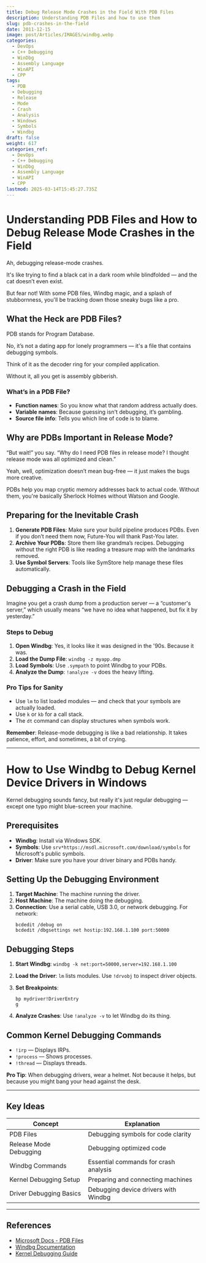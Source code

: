 ```yaml
---
title: Debug Release Mode Crashes in the Field With PDB Files
description: Understanding PDB Files and how to use them
slug: pdb-crashes-in-the-field
date: 2011-12-15
image: post/Articles/IMAGES/windbg.webp
categories:
  - DevOps
  - C++ Debugging
  - WinDbg
  - Assembly Language
  - WinAPI
  - CPP
tags:
  - PDB
  - Debugging
  - Release
  - Mode
  - Crash
  - Analysis
  - Windows
  - Symbols
  - Windbg
draft: false
weight: 617
categories_ref:
  - DevOps
  - C++ Debugging
  - WinDbg
  - Assembly Language
  - WinAPI
  - CPP
lastmod: 2025-03-14T15:45:27.735Z
---
```

# Understanding PDB Files and How to Debug Release Mode Crashes in the Field

Ah, debugging release-mode crashes.

It's like trying to find a black cat in a dark room while blindfolded — and the cat doesn’t even exist.

But fear not! With some PDB files, Windbg magic, and a splash of stubbornness, you'll be tracking down those sneaky bugs like a pro.

## What the Heck are PDB Files?

PDB stands for Program Database.

No, it’s not a dating app for lonely programmers — it's a file that contains debugging symbols.

Think of it as the decoder ring for your compiled application.

Without it, all you get is assembly gibberish.

### What’s in a PDB File?

* **Function names**: So you know what that random address actually does.
* **Variable names**: Because guessing isn't debugging, it’s gambling.
* **Source file info**: Tells you which line of code is to blame.

## Why are PDBs Important in Release Mode?

“But wait!” you say. “Why do I need PDB files in release mode? I thought release mode was all optimized and clean.”

Yeah, well, optimization doesn’t mean bug-free — it just makes the bugs more creative.

PDBs help you map cryptic memory addresses back to actual code. Without them, you're basically Sherlock Holmes without Watson and Google.

## Preparing for the Inevitable Crash

1. **Generate PDB Files**: Make sure your build pipeline produces PDBs. Even if you don’t need them now, Future-You will thank Past-You later.
2. **Archive Your PDBs**: Store them like grandma’s recipes. Debugging without the right PDB is like reading a treasure map with the landmarks removed.
3. **Use Symbol Servers**: Tools like SymStore help manage these files automatically.

## Debugging a Crash in the Field

Imagine you get a crash dump from a production server — a “customer's server,” which usually means “we have no idea what happened, but fix it by yesterday.”

### Steps to Debug

1. **Open Windbg**: Yes, it looks like it was designed in the '90s. Because it was.
2. **Load the Dump File**: `windbg -z myapp.dmp`
3. **Load Symbols**: Use `.sympath` to point Windbg to your PDBs.
4. **Analyze the Dump**: `!analyze -v` does the heavy lifting.

### Pro Tips for Sanity

* Use `lm` to list loaded modules — and check that your symbols are actually loaded.
* Use `k` or `kb` for a call stack.
* The `dt` command can display structures when symbols work.

**Remember**: Release-mode debugging is like a bad relationship. It takes patience, effort, and sometimes, a bit of crying.

***

# How to Use Windbg to Debug Kernel Device Drivers in Windows

Kernel debugging sounds fancy, but really it's just regular debugging — except one typo might blue-screen your machine.

## Prerequisites

* **Windbg**: Install via Windows SDK.
* **Symbols**: Use `srv*https://msdl.microsoft.com/download/symbols` for Microsoft's public symbols.
* **Driver**: Make sure you have your driver binary and PDBs handy.

## Setting Up the Debugging Environment

1. **Target Machine**: The machine running the driver.
2. **Host Machine**: The machine doing the debugging.
3. **Connection**: Use a serial cable, USB 3.0, or network debugging. For network:
   ```
   bcdedit /debug on
   bcdedit /dbgsettings net hostip:192.168.1.100 port:50000
   ```

## Debugging Steps

1. **Start Windbg**: `windbg -k net:port=50000,server=192.168.1.100`

2. **Load the Driver**: `lm` lists modules. Use `!drvobj` to inspect driver objects.

3. **Set Breakpoints**:
   ```
   bp mydriver!DriverEntry
   g
   ```

4. **Analyze Crashes**: Use `!analyze -v` to let Windbg do its thing.

## Common Kernel Debugging Commands

* `!irp` — Displays IRPs.
* `!process` — Shows processes.
* `!thread` — Displays threads.

**Pro Tip**: When debugging drivers, wear a helmet. Not because it helps, but because you might bang your head against the desk.

***

## Key Ideas

| **Concept**             | **Explanation**                       |
| ----------------------- | ------------------------------------- |
| PDB Files               | Debugging symbols for code clarity    |
| Release Mode Debugging  | Debugging optimized code              |
| Windbg Commands         | Essential commands for crash analysis |
| Kernel Debugging Setup  | Preparing and connecting machines     |
| Driver Debugging Basics | Debugging device drivers with Windbg  |

***

## References

* [Microsoft Docs - PDB Files](https://learn.microsoft.com/en-us/windows/win32/debug/using-symbols)
* [Windbg Documentation](https://learn.microsoft.com/en-us/windows-hardware/drivers/debugger/)
* [Kernel Debugging Guide](https://docs.microsoft.com/en-us/windows-hardware/drivers/debugger/kernel-mode-debugging-overview)
